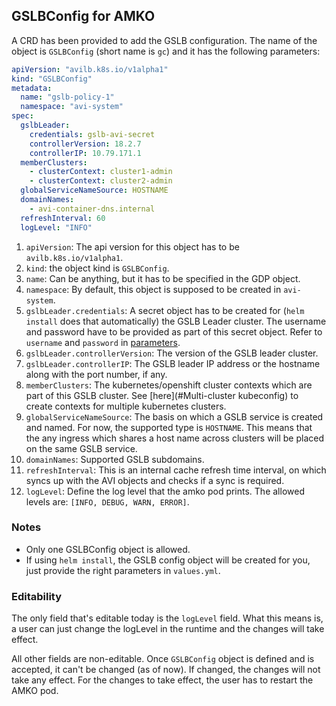 ## GSLBConfig for AMKO
A CRD has been provided to add the GSLB configuration. The name of the object is `GSLBConfig` (short name is `gc`) and it has the following parameters:

```yaml
apiVersion: "avilb.k8s.io/v1alpha1"
kind: "GSLBConfig"
metadata:
  name: "gslb-policy-1"
  namespace: "avi-system"
spec:
  gslbLeader:
    credentials: gslb-avi-secret
    controllerVersion: 18.2.7
    controllerIP: 10.79.171.1
  memberClusters:
    - clusterContext: cluster1-admin
    - clusterContext: cluster2-admin
  globalServiceNameSource: HOSTNAME
  domainNames:
    - avi-container-dns.internal
  refreshInterval: 60
  logLevel: "INFO"
```
1. `apiVersion`: The api version for this object has to be `avilb.k8s.io/v1alpha1`.
2. `kind`: the object kind is `GSLBConfig`.
3. `name`: Can be anything, but it has to be specified in the GDP object.
4. `namespace`: By default, this object is supposed to be created in `avi-system`.
5. `gslbLeader.credentials`: A secret object has to be created for (`helm install` does that automatically) the GSLB Leader cluster. The username and password have to be provided as part of this secret object. Refer to `username` and `password` in [parameters](#parameters).
6. `gslbLeader.controllerVersion`: The version of the GSLB leader cluster.
7. `gslbLeader.controllerIP`: The GSLB leader IP address or the hostname along with the port number, if any.
8. `memberClusters`: The kubernetes/openshift cluster contexts which are part of this GSLB cluster. See [here](#Multi-cluster kubeconfig) to create contexts for multiple kubernetes clusters.
9. `globalServiceNameSource`: The basis on which a GSLB service is created and named. For now, the supported type is `HOSTNAME`. This means that the any ingress which shares a host name across clusters will be placed on the same GSLB service.
10. `domainNames`: Supported GSLB subdomains.
11. `refreshInterval`: This is an internal cache refresh time interval, on which syncs up with the AVI objects and checks if a sync is required.
12. `logLevel`: Define the log level that the amko pod prints. The allowed levels are: `[INFO, DEBUG, WARN, ERROR]`.

### Notes
* Only one GSLBConfig object is allowed.
* If using `helm install`, the GSLB config object will be created for you, just provide the right parameters in `values.yml`.

### Editability
The only field that's editable today is the `logLevel` field. What this means is, a user can just change the logLevel in the runtime and the changes will take effect.

All other fields are non-editable. Once `GSLBConfig` object is defined and is accepted, it can't be changed (as of now). If changed, the changes will not take any effect. For the changes to take effect, the user has to restart the AMKO pod.
